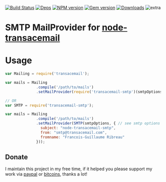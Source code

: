 [![Build Status](https://img.shields.io/circleci/project/Redsmin/node-transacemail-smtp.svg)](https://circleci.com/gh/Redsmin/transacemail-smtp/) [![Deps](	https://img.shields.io/david/Redsmin/transacemail-smtp.svg)](https://david-dm.org/Redsmin/transacemail-smtp) [![NPM version](https://img.shields.io/npm/v/mailchecker.svg)](http://badge.fury.io/js/mailchecker) [![Gem version](https://img.shields.io/gem/v/ruby-mailchecker.svg)](http://badge.fury.io/js/mailchecker) [![Downloads](http://img.shields.io/npm/dm/mailchecker.svg)](https://www.npmjs.com/package/mailchecker) ![extra](https://img.shields.io/badge/actively%20maintained-yes-ff69b4.svg)

SMTP MailProvider for [node-transacemail](https://github.com/FGRibreau/node-transacemail)
===========================================

Usage
=====

```JavaScript
var Mailing = require('transacemail');

var mails = Mailing
              .compile('/path/to/mails')
              .setMailProvider(require('transacemail-smtp')(smtpOptions)); // see smtp options at https://github.com/nodemailer/nodemailer#set-up-smtp

// OR
var SMTP = require('transacemail-smtp');

var mails = Mailing
              .compile('/path/to/mails')
              .setMailProvider(SMTP(smtpOptions, { // see smtp options at https://github.com/nodemailer/nodemailer#set-up-smtp
                subject: "node-transacemail-smtp",
                from: "smtp@transacemail.com",
                fromname: "Francois-Guillaume Ribreau"
              }));
```

## Donate

I maintain this project in my free time, if it helped you please support my work via [paypal](https://paypal.me/fgribreau) or [bitcoins](https://www.coinbase.com/fgribreau), thanks a lot!

